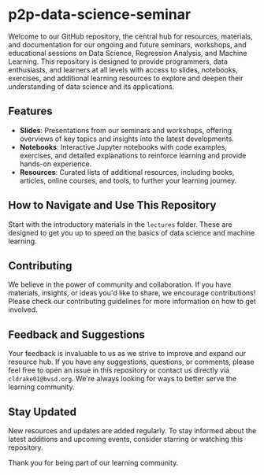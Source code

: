 # p2p-data-science-seminar

Welcome to our GitHub repository, the central hub for resources, materials, and documentation for our ongoing and future seminars, workshops, and educational sessions on Data Science, Regression Analysis, and Machine Learning. This repository is designed to provide programmers, data enthusiasts, and learners at all levels with access to slides, notebooks, exercises, and additional learning resources to explore and deepen their understanding of data science and its applications.

## Features

- **Slides**: Presentations from our seminars and workshops, offering overviews of key topics and insights into the latest developments.
- **Notebooks**: Interactive Jupyter notebooks with code examples, exercises, and detailed explanations to reinforce learning and provide hands-on experience.
- **Resources**: Curated lists of additional resources, including books, articles, online courses, and tools, to further your learning journey.

## How to Navigate and Use This Repository

Start with the introductory materials in the `lectures` folder. These are designed to get you up to speed on the basics of data science and machine learning. 

## Contributing

We believe in the power of community and collaboration. If you have materials, insights, or ideas you'd like to share, we encourage contributions! Please check our contributing guidelines for more information on how to get involved.

## Feedback and Suggestions

Your feedback is invaluable to us as we strive to improve and expand our resource hub. If you have any suggestions, questions, or comments, please feel free to open an issue in this repository or contact us directly via `cldrake01@bvsd.org`. We're always looking for ways to better serve the learning community.

## Stay Updated

New resources and updates are added regularly. To stay informed about the latest additions and upcoming events, consider starring or watching this repository.

Thank you for being part of our learning community.

